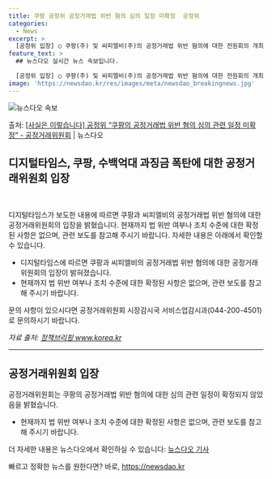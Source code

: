 ```yaml
---
title: 쿠팡 공정위 공정거래법 위반 혐의 심의 일정 미확정  공정위
categories:
  - News
excerpt: >
  [공정위 입장] ○ 쿠팡(주) 및 씨피엘비(주)의 공정거래법 위반 혐의에 대한 전원회의 개최 일정, 법 위반…
feature_text: >
  ## 뉴스다오 실시간 뉴스 속보입니다.

  [공정위 입장] ○ 쿠팡(주) 및 씨피엘비(주)의 공정거래법 위반 혐의에 대한 전원회의 개최 일정, 법 위반…
image: 'https://newsdao.kr/res/images/meta/newsdao_breakingnews.jpg'
---
```


![뉴스다오 속보](https://newsdao.kr/res/images/meta/newsdao_breakingnews.jpg)

<p>출처: <a href="https://newsdao.kr/3429" rel="dofollow">[사실은 이렇습니다] 공정위 “쿠팡의 공정거래법 위반 혐의 심의 관련 일정 미확정” - 공정거래위원회</a> | 뉴스다오</p>

<h2 data-ke-size="size26">디지털타임스, 쿠팡, 수백억대 과징금 폭탄에 대한 공정거래위원회 입장</h2>
<p data-ke-size="size16">&nbsp;</p>
디지털타임스가 보도한 내용에 따르면 쿠팡과 씨피엘비의 공정거래법 위반 혐의에 대한 공정거래위원회의 입장을 밝혔습니다. 현재까지 법 위반 여부나 조치 수준에 대한 확정된 사항은 없으며, 관련 보도를 참고해 주시기 바랍니다. 자세한 내용은 아래에서 확인할 수 있습니다.</p>
<ul>
  <li>디지털타임스에 따르면 쿠팡과 씨피엘비의 공정거래법 위반 혐의에 대한 공정거래위원회의 입장이 밝혀졌습니다.</li>
  <li>현재까지 법 위반 여부나 조치 수준에 대한 확정된 사항은 없으며, 관련 보도를 참고해 주시기 바랍니다.</li>
</ul>
<p data-ke-size="size16">문의 사항이 있으시다면 공정거래위원회 시장감시국 서비스업감시과(044-200-4501)로 문의하시기 바랍니다.</p>
<p data-ke-size="size16"><i>자료 출처: <a href="https://www.korea.kr">정책브리핑 www.korea.kr</a></i></p>
<hr>
<h2 data-ke-size="size26">공정거래위원회 입장</h2>
<p data-ke-size="size16">공정거래위원회는 쿠팡의 공정거래법 위반 혐의에 대한 심의 관련 일정이 확정되지 않았음을 밝혔습니다.</p>
<ul>
  <li>현재까지 법 위반 여부나 조치 수준에 대한 확정된 사항은 없으며, 관련 보도를 참고해 주시기 바랍니다.</li>
</ul>
<p data-ke-size="size16">더 자세한 내용은 뉴스다오에서 확인하실 수 있습니다: <a href="https://newsdao.kr/3429">뉴스다오 기사</a></p> 

빠르고 정확한 뉴스를 원한다면? 바로, <a href="https://newsdao.kr" rel="dofollow">https://newsdao.kr</a>



